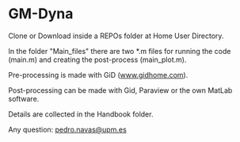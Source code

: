 # GM-Dyna

Clone or Download inside a REPOs folder at Home User Directory.

In the folder "Main_files" there are two *.m files for running the code (main.m) and creating the post-process (main_plot.m).

Pre-processing is made with GiD (www.gidhome.com).

Post-processing can be made with Gid, Paraview or the own MatLab software.

Details are collected in the Handbook folder.

Any question: pedro.navas@upm.es
